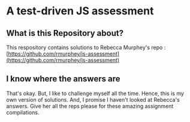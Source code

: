 # A test-driven JS assessment

## What is this Repository about?
This respository contains solutions to Rebecca Murphey's repo : [https://github.com/rmurphey/js-assessment](https://github.com/rmurphey/js-assessment)

## I know where the answers are
That's okay. But, I like to challenge myself all the time. Hence, this is my own version of solutions. And, I promise I haven't looked at Rebecca's answers. Give her all the reps please for these amazing assignment compilations.